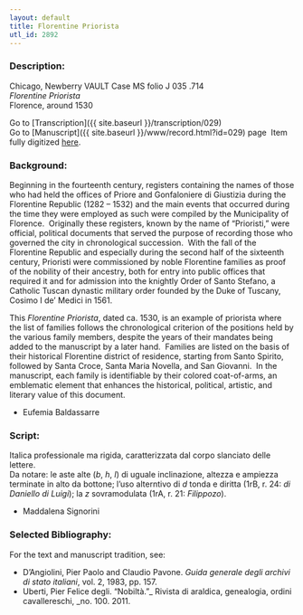 ```yaml
---
layout: default
title: Florentine Priorista
utl_id: 2892
---
```


###  Description:

Chicago, Newberry VAULT Case MS folio J 035 .714<br>
_Florentine Priorista_<br>
Florence, around 1530

Go to [Transcription]({{ site.baseurl }}/transcription/029)<br>
Go to [Manuscript]({{ site.baseurl }}/www/record.html?id=029) page 
Item fully digitized [here](https://collections.newberry.org/asset-management/2KXJ8Z9UGFQ2).

###  Background:

Beginning in the fourteenth century, registers containing the names of those who had held the offices of Priore and Gonfaloniere di Giustizia during the Florentine Republic (1282 – 1532) and the main events that occurred during the time they were employed as such were compiled by the Municipality of Florence.  Originally these registers, known by the name of “Prioristi,” were official, political documents that served the purpose of recording those who governed the city in chronological succession.  With the fall of the Florentine Republic and especially during the second half of the sixteenth century, Prioristi were commissioned by noble Florentine families as proof of the nobility of their ancestry, both for entry into public offices that required it and for admission into the knightly Order of Santo Stefano, a Catholic Tuscan dynastic military order founded by the Duke of Tuscany, Cosimo I de’ Medici in 1561.

This _Florentine Priorista_, dated ca. 1530, is an example of priorista where the list of families follows the chronological criterion of the positions held by the various family members, despite the years of their mandates being added to the manuscript by a later hand.  Families are listed on the basis of their historical Florentine district of residence, starting from Santo Spirito, followed by Santa Croce, Santa Maria Novella, and San Giovanni.  In the manuscript, each family is identifiable by their colored coat-of-arms, an emblematic element that enhances the historical, political, artistic, and literary value of this document.
-  Eufemia Baldassarre

###  Script:

Italica professionale ma rigida, caratterizzata dal corpo slanciato delle lettere.<br>
Da notare: le aste alte (_b_, _h_, _l_) di uguale inclinazione, altezza e ampiezza terminate in alto da bottone; l’uso alterntivo di _d_ tonda e diritta (1rB, r. 24: _di Daniello di Luigi_); la _z_ sovramodulata (1rA, r. 21: _Filippozo_).<br>
- Maddalena Signorini

###  Selected Bibliography:

For the text and manuscript tradition, see:<br>
- D’Angiolini, Pier Paolo and Claudio Pavone. _Guida generale degli archivi di stato italiani_, vol. 2, 1983, pp. 157.<br>
- Uberti, Pier Felice degli. “Nobiltà.”_ Rivista di araldica, genealogia, ordini cavallereschi, _no. 100. 2011.<br>
<br>
